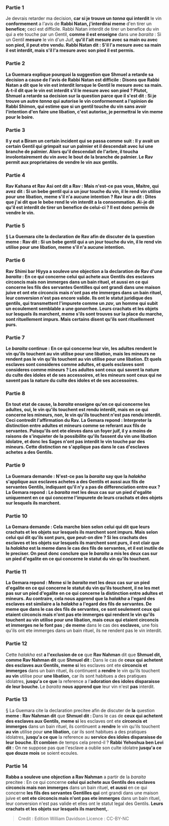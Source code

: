 
### Partie 1
Je devrais retarder ma decision, <b>car si je trouve un <i>tanna</i> qui interdit</b> le vin <b>conformement</b> a l'avis de <b>Rabbi Natan, j'interdirai meme</b> d'en tirer un <b>benefice;</b> ceci est difficile. Rabbi Natan interdit de tirer un benefice du vin qui a ete touche par un Gentil, <b>comme il est enseigne</b> dans une <i>baraita</i> : Si un Gentil <b>mesure</b> le vin d'un Juif, <b>qu'il l'ait mesure <b>avec</b> sa <b>main ou avec</b> son <b>pied, il peut etre vendu. Rabbi Natan dit :</b> S'il l'a mesure <b>avec</b> sa <b>main</b> il est <b>interdit,</b> mais s'il l'a mesure <b>avec</b> son <b>pied</b> il est <b>permis.</b>

### Partie 2
La Guemara explique pourquoi la suggestion que Shmuel a retarde sa decision a cause de l'avis de Rabbi Natan est difficile : <b>Disons que Rabbi Natan a dit</b> que le vin est interdit lorsque le Gentil le mesure <b>avec</b> sa <b>main. A-t-il dit</b> que le vin est interdit s'il le mesure <b>avec</b> son <b>pied ? Plutot,</b> Shmuel a retarde sa decision sur la question <b>parce que</b> il s'est dit : <b>Si je trouve</b> un autre <b><i>tanna</i> qui autorise</b> le vin <b>conformement</b> a l'opinion de <b>Rabbi Shimon,</b> qui estime que si un gentil touche du vin sans avoir l'intention d'en faire une libation, c'est autorise, <b>je permettrai</b> le vin <b>meme pour le boire.</b>

### Partie 3
<b>Il y eut a Biram un certain incident qui</b> se passa comme suit : Il y avait <b>un certain Gentil qui grimpait sur un palmier et il descendait</b> avec lui <b>une branche de palmier. Alors qu'il descendait</b> de l'arbre, <b>il toucha involontairement</b> du <b>vin avec le bout de la branche de palmier. Le Rav permit</b> aux proprietaires <b>de vendre</b> le vin <b>aux gentils.</b>

### Partie 4
<b>Rav Kahana et Rav Asi ont dit a Rav : Mais n'est-ce pas</b> vous, <b>Maitre, qui avez dit :</b> Si un <b>bebe</b> gentil qui a <b>un jour</b> touche du vin, <b>il le rend</b> <b>vin</b> utilise pour <b>une libation,</b> meme s'il n'a aucune intention ? Rav <b>leur a dit : Dites que j'ai dit</b> que le bebe rend le vin interdit <b>a la consommation. Ai-je dit</b> qu'il est interdit <b>de</b> tirer un <b>benefice</b> de celui-ci ? Il est donc permis de vendre le vin.

### Partie 5
§ La Guemara cite la declaration de Rav afin de discuter de <b>la</b> question <b>meme : Rav dit :</b> Si un <b>bebe</b> gentil qui a <b>un jour</b> touche du vin, <b>il le rend</b> <b>vin</b> utilise pour <b>une libation,</b> meme s'il n'a aucune intention.

### Partie 6
<b>Rav Shimi bar Hiyya a souleve une objection a</b> la declaration de <b>Rav</b> d'une <i>baraita</i> : En ce qui concerne <b>celui qui achete aux Gentils des esclaves circoncis mais non immerges</b> dans un bain rituel, <b>et aussi</b> en ce qui concerne <b>les fils des <b>servantes</b> Gentilles qui</b> ont grandi dans une maison juive et <b>ont ete circoncis mais n'ont pas ete immerges</b> dans un bain rituel, leur conversion n'est pas encore valide. Ils ont le statut juridique des gentils, qui transmettent l'impurete comme un <i>zav</i>, un homme qui subit un ecoulement semblable a une gonorrhee. <b>Leurs crachats et les objets sur lesquels ils marchent,</b> meme s'ils sont trouves <b>sur la place du marche,</b> sont <b>rituellement impurs. Mais certains disent</b> qu'ils sont <b>rituellement purs.</b>

### Partie 7
Le <i>baraita</i> continue : En ce qui concerne <b>leur vin,</b> les <b>adultes rendent</b> le vin qu'ils touchent <b>au vin</b> utilise pour <b>une libation,</b> mais les <b>mineurs ne rendent pas</b> le vin qu'ils touchent <b>au vin</b> utilise pour <b>une libation. Et quels</b> esclaves <b>sont</b> consideres comme <b>adultes, et quels</b> esclaves <b>sont</b> consideres comme <b>mineurs ?</b> Les <b>adultes</b> sont ceux qui <b>savent</b> la <b>nature du culte des idoles et de ses accessoires,</b> et les <b>mineurs</b> sont ceux qui ne <b>savent pas</b> la <b>nature du culte des idoles et de ses accessoires.</b>

### Partie 8
<b>En tout etat de cause,</b> la <i>baraita</i> <b>enseigne</b> qu'en ce qui concerne les <b>adultes, oui,</b> le vin qu'ils touchent est rendu interdit, mais en ce qui concerne les <b>mineurs, non,</b> le vin qu'ils touchent n'est pas rendu interdit. Ceci contredit l'affirmation du Rav. La Gemara repond : <b>Interpreter</b> la distinction entre adultes et mineurs comme se referant <b>aux</b> <b>fils de servantes.</b> Puisqu'ils ont ete eleves dans un foyer juif, il y a moins de raisons de s'inquieter de la possibilite qu'ils fassent du vin une libation idolatre, et donc les Sages n'ont pas interdit le vin touche par des mineurs. Cette distinction ne s'applique pas dans le cas d'esclaves achetes a des Gentils.

### Partie 9
La Guemara demande : <b>N'est-ce pas</b> la <i>baraita</i> <b>say</b> que la <i>halakha</i> s'applique aux esclaves achetes a des Gentils <b>et aussi</b> aux fils de servantes Gentils, indiquant qu'il n'y a pas de differenciation entre eux ? La Gemara repond : Le <i>baraita</i> met les deux cas sur un pied d'egalite uniquement <b>en ce qui concerne</b> l'impurete de <b>leurs crachats et</b> des <b>objets sur lesquels ils marchent.</b>

### Partie 10
La Gemara demande : <b>Cela marche bien selon celui qui dit</b> que leurs crachats et les objets sur lesquels ils marchent sont <b>impurs. Mais selon celui qui dit</b> qu'ils sont <b>purs, que peut-on dire ? </b> Si les crachats des esclaves et les objets sur lesquels ils marchent sont purs, il est clair que la <i>halakha</i> est la meme dans le cas des fils de servantes, et il est inutile de le preciser. On peut donc conclure que le <i>baraita</i> a mis les deux cas sur un pied d'egalite en ce qui concerne le statut du vin qu'ils touchent.

### Partie 11
La Gemara repond : Meme si le <i>baraita</i> met les deux cas sur un pied d'egalite en ce qui concerne le statut du vin qu'ils touchent, il ne les met pas sur un pied d'egalite en ce qui concerne la distinction entre adultes et mineurs. Au contraire, <b>cela nous apprend</b> que la <i>halakha</i> a l'egard des <b>esclaves</b> est <b>similaire a</b> la <i>halakha</i> a l'egard des <b>fils de servantes. De meme que</b> dans le cas des <b>fils de servantes, ce sont</b> seulement ceux qui etaient <b>circoncis mais n'ont pas ete immerges qui rendent</b> le vin qu'ils touchent <b>au vin</b> utilise pour <b>une libation,</b> mais ceux qui etaient <b>circoncis et immerges</b> ne le font pas ; de meme</b> dans le cas des <b>esclaves,</b> une fois qu'ils ont ete immerges dans un bain rituel, ils ne rendent pas le vin interdit.

### Partie 12
Cette <i>halakha</i> est <b>a l'exclusion de ce</b> que <b>Rav Nahman</b> dit que <b>Shmuel dit, comme Rav Nahman dit</b> que <b>Shmuel dit : </b> Dans le cas de <b>ceux qui achetent des esclaves aux Gentils, meme si</b> les esclaves ont ete <b>circoncis et immerges</b> dans un bain rituel, ils continuent a <b>rendre</b> le vin qu'ils touchent <b>au vin</b> utilise pour <b>une libation,</b> car ils sont habitues a des pratiques idolatres, <b>jusqu'a ce que</b> la reference a l'<b>adoration des idoles disparaisse de leur bouche. </b> Le <i>baraita</i> <b>nous apprend que</b> leur vin n'est <b>pas</b> interdit.

### Partie 13
§ La Guemara cite la declaration precitee afin de discuter de <b>la</b> question <b>meme : Rav Nahman dit</b> que <b>Shmuel dit : </b> Dans le cas de <b>ceux qui achetent des esclaves aux Gentils, meme si</b> les esclaves ont ete <b>circoncis et immerges</b> dans un bain rituel, ils continuent a <b>rendre</b> le vin qu'ils touchent <b>au vin</b> utilise pour <b>une libation,</b> car ils sont habitues a des pratiques idolatres, <b>jusqu'a ce que</b> la reference au <b>service des idoles disparaisse de leur bouche. Et combien</b> de temps cela prend-il ? <b>Rabbi Yehoshua ben Levi dit :</b> On ne suppose pas que l'esclave a oublie son culte idolatre <b>jusqu'a ce que douze mois</b> se soient ecoules.

### Partie 14
<b>Rabba a souleve une objection a Rav Nahman</b> a partir de la <i>baraita</i> precitee : En ce qui concerne <b>celui qui achete aux Gentils des esclaves circoncis mais non immerges</b> dans un bain rituel, <b>et aussi</b> en ce qui concerne <b>les fils des <b>servantes</b> Gentilles qui</b> ont grandi dans une maison juive et <b>ont ete circoncis mais n'ont pas ete immerges</b> dans un bain rituel, leur conversion n'est pas valide et elles ont le statut legal des Gentils. <b>Leurs crachats et les objets sur lesquels ils marchent,</b>.

>Credit : Edition William Davidson
>Licence : CC-BY-NC